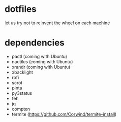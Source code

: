 # dotfiles
let us try not to reinvent the wheel on each machine

# dependencies
* pactl      (coming with Ubuntu)
* nautilus   (coming with Ubuntu)
* xrandr     (coming with Ubuntu)
* xbacklight
* rofi
* scrot
* pinta
* py3status
* feh
* jq
* compton
* termite    (https://github.com/Corwind/termite-install)
